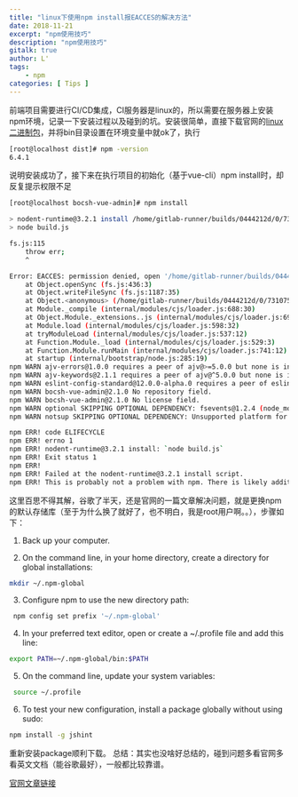 ```yaml
---
title: "linux下使用npm install报EACCES的解决方法"
date: 2018-11-21
excerpt: "npm使用技巧"
description: "npm使用技巧"
gitalk: true
author: L'
tags:
    - npm
categories: [ Tips ]
---
```


前端项目需要进行CI/CD集成，CI服务器是linux的，所以需要在服务器上安装npm环境，记录一下安装过程以及碰到的坑。安装很简单，直接下载官网的[linux二进制包](https://nodejs.org/dist/v10.13.0/node-v10.13.0-linux-x64.tar.xz)，并将bin目录设置在环境变量中就ok了，执行
```bash
[root@localhost dist]# npm -version
6.4.1
```
说明安装成功了，接下来在执行项目的初始化（基于vue-cli）npm install时，却反复提示权限不足
```bash
[root@localhost bocsh-vue-admin]# npm install

> nodent-runtime@3.2.1 install /home/gitlab-runner/builds/0444212d/0/7310754/bocsh-vue-admin/node_modules/nodent-runtime
> node build.js

fs.js:115
    throw err;
    ^

Error: EACCES: permission denied, open '/home/gitlab-runner/builds/0444212d/0/7310754/bocsh-vue-admin/node_modules/nodent-runtime/dist/index.js'
    at Object.openSync (fs.js:436:3)
    at Object.writeFileSync (fs.js:1187:35)
    at Object.<anonymous> (/home/gitlab-runner/builds/0444212d/0/7310754/bocsh-vue-admin/node_modules/nodent-runtime/build.js:5:4)
    at Module._compile (internal/modules/cjs/loader.js:688:30)
    at Object.Module._extensions..js (internal/modules/cjs/loader.js:699:10)
    at Module.load (internal/modules/cjs/loader.js:598:32)
    at tryModuleLoad (internal/modules/cjs/loader.js:537:12)
    at Function.Module._load (internal/modules/cjs/loader.js:529:3)
    at Function.Module.runMain (internal/modules/cjs/loader.js:741:12)
    at startup (internal/bootstrap/node.js:285:19)
npm WARN ajv-errors@1.0.0 requires a peer of ajv@>=5.0.0 but none is installed. You must install peer dependencies yourself.
npm WARN ajv-keywords@2.1.1 requires a peer of ajv@^5.0.0 but none is installed. You must install peer dependencies yourself.
npm WARN eslint-config-standard@12.0.0-alpha.0 requires a peer of eslint@>=5.0.0-alpha.2 but none is installed. You must install peer dependencies yourself.
npm WARN bocsh-vue-admin@2.1.0 No repository field.
npm WARN bocsh-vue-admin@2.1.0 No license field.
npm WARN optional SKIPPING OPTIONAL DEPENDENCY: fsevents@1.2.4 (node_modules/fsevents):
npm WARN notsup SKIPPING OPTIONAL DEPENDENCY: Unsupported platform for fsevents@1.2.4: wanted {"os":"darwin","arch":"any"} (current: {"os":"linux","arch":"x64"})

npm ERR! code ELIFECYCLE
npm ERR! errno 1
npm ERR! nodent-runtime@3.2.1 install: `node build.js`
npm ERR! Exit status 1
npm ERR! 
npm ERR! Failed at the nodent-runtime@3.2.1 install script.
npm ERR! This is probably not a problem with npm. There is likely additional logging output above.
```
这里百思不得其解，谷歌了半天，还是官网的一篇文章解决问题，就是更换npm的默认存储库（至于为什么换了就好了，也不明白，我是root用户啊。。），步骤如下：

1. Back up your computer.

2. On the command line, in your home directory, create a directory for global installations:
```bash
mkdir ~/.npm-global
```

3. Configure npm to use the new directory path:
```bash
 npm config set prefix '~/.npm-global'
```

4. In your preferred text editor, open or create a ~/.profile file and add this line:
```bash
export PATH=~/.npm-global/bin:$PATH
```

5. On the command line, update your system variables:
```bash
 source ~/.profile
```

6. To test your new configuration, install a package globally without using sudo:
 ```bash
npm install -g jshint
```

重新安装package顺利下载。
总结：其实也没啥好总结的，碰到问题多看官网多看英文文档（能谷歌最好），一般都比较靠谱。

[官网文章链接](https://docs.npmjs.com/resolving-eacces-permissions-errors-when-installing-packages-globally)
